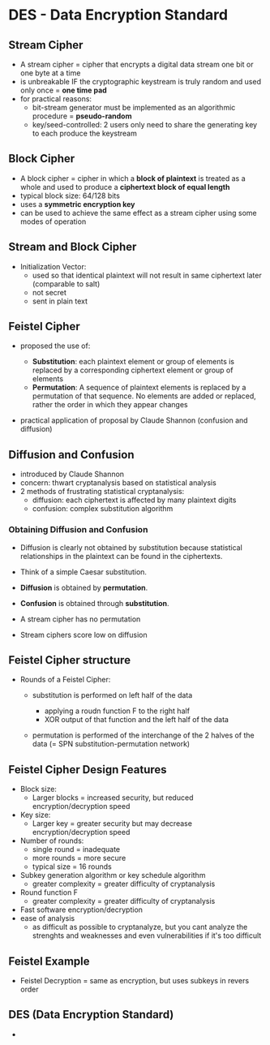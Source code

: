 # DES - Data Encryption Standard
## Stream Cipher

- A stream cipher = cipher that encrypts a digital data stream one bit or one byte at a time
- is unbreakable IF the cryptographic keystream is truly random and used only once = **one time pad**
- for practical reasons: 
  - bit-stream generator must be implemented as an algorithmic procedure = **pseudo-random**
  - key/seed-controlled: 2 users only need to share the generating key to each produce the keystream


## Block Cipher
- A block cipher = cipher in which a **block of plaintext** is treated as a whole and used to produce a **ciphertext block of equal length**
- typical block size: 64/128 bits
- uses a **symmetric encryption key**
- can be used to achieve the same effect as a stream cipher using some modes of operation

## Stream and Block Cipher

-  Initialization Vector: 
   -  used so that identical plaintext will not result in same ciphertext later (comparable to salt)
   - not secret
   - sent in plain text

## Feistel Cipher
- proposed the use of:
  - **Substitution**: each plaintext element or group of elements is replaced by a corresponding ciphertext element or group of elements
  - **Permutation**: A sequence of plaintext elements is replaced by a permutation of that sequence. No elements are added or replaced, rather the order in which they appear changes

- practical application of proposal by Claude Shannon (confusion and diffusion)

## Diffusion and Confusion
- introduced by Claude Shannon
- concern: thwart cryptanalysis based on statistical analysis 
- 2 methods of frustrating statistical cryptanalysis:
  - diffusion: each ciphertext is affected by many plaintext digits
  - confusion: complex substitution algorithm

### Obtaining Diffusion and Confusion
- Diffusion is clearly not obtained by substitution because statistical 
relationships in the plaintext can be found in the ciphertexts. 
- Think of a simple Caesar substitution. 
- **Diffusion** is obtained by **permutation**.
- **Confusion** is obtained through **substitution**. 


- A stream cipher has no permutation
- Stream ciphers score low on diffusion

## Feistel Cipher structure

- Rounds of a Feistel Cipher:
  - substitution is performed on left half of the data
    - applying a roudn function F to the right half
    - XOR output of that function and the left half of the data

  - permutation is performed of the interchange of the 2 halves of the data (= SPN substitution-permutation network)

## Feistel Cipher Design Features

- Block size:
  - Larger blocks = increased security, but reduced encryption/decryption speed
- Key size:
  - Larger key = greater security but may decrease encryption/decryption speed 
- Number of rounds:
  - single round = inadequate
  - more rounds = more secure
  - typical size = 16 rounds
- Subkey generation algorithm or key schedule algorithm
  - greater complexity = greater difficulty of cryptanalysis
- Round function F
  - greater complexity = greater difficulty of cryptanalysis
- Fast software encryption/decryption
- ease of analysis
  - as difficult as possible to cryptanalyze, but you cant analyze the strenghts and weaknesses and even vulnerabilities if it's too difficult

## Feistel Example

- Feistel Decryption = same as encryption, but uses subkeys in revers order

## DES (Data Encryption Standard) 
- 

  
